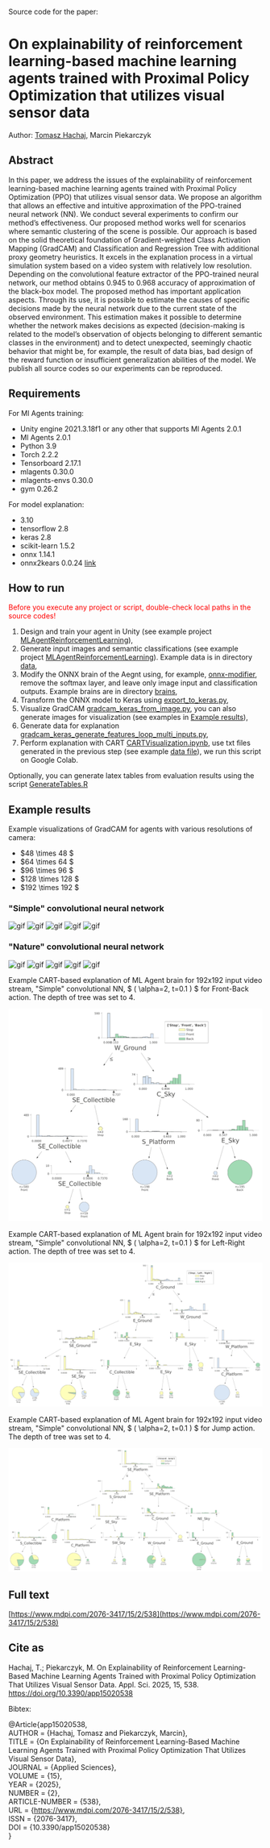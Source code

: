 Source code for the paper:

# On explainability of reinforcement learning-based machine learning agents trained with Proximal Policy Optimization that utilizes visual sensor data

Author: [Tomasz Hachaj](https://home.agh.edu.pl/~thachaj/), Marcin Piekarczyk

## Abstract

In this paper, we address the issues of the explainability of reinforcement learning-based machine learning agents trained with Proximal Policy Optimization (PPO) that utilizes visual sensor data. We propose an algorithm that allows an effective and intuitive approximation of the PPO-trained neural network (NN). We conduct several experiments to confirm our method’s effectiveness. Our proposed method works well for scenarios where semantic clustering of the scene is possible. Our approach is based on the solid theoretical foundation of Gradient-weighted Class Activation Mapping (GradCAM) and Classification and Regression Tree with additional proxy geometry heuristics. It excels in the explanation process in a virtual simulation system based on a video system with relatively low resolution. Depending on the convolutional feature extractor of the PPO-trained neural network, our method obtains 0.945 to 0.968 accuracy of approximation of the black-box model. The proposed method has important application aspects. Through its use, it is possible to estimate the causes of specific decisions made by the neural network due to the current state of the observed environment. This estimation makes it possible to determine whether the network makes decisions as expected (decision-making is related to the model’s observation of objects belonging to different semantic classes in the environment) and to detect unexpected, seemingly chaotic behavior that might be, for example, the result of data bias, bad design of the reward function or insufficient generalization abilities of the model. We publish all source codes so our experiments can be reproduced.

## Requirements

For Ml Agents training:
- Unity engine 2021.3.18f1 or any other that supports Ml Agents 2.0.1
- Ml Agents 2.0.1 
- Python 3.9
- Torch 2.2.2
- Tensorboard 2.17.1
- mlagents 0.30.0
- mlagents-envs 0.30.0
- gym 0.26.2

For model explanation:
- 3.10
- tensorflow 2.8
- keras 2.8
- scikit-learn 1.5.2
- onnx 1.14.1
- onnx2kears 0.0.24 [link](https://github.com/gmalivenko/onnx2keras)

## How to run

<span style="color:red">Before you execute any project or script, double-check local paths in the source codes!</span>

1. Design and train your agent in Unity (see example project [MLAgentReinforcementLearning](MLAgentReinforcementLearning)),
2. Generate input images and semantic classifications (see example project [MLAgentReinforcementLearning](MLAgentReinforcementLearning)). Example data is in directory [data](data),
3. Modify the ONNX brain of the Aegnt using, for example, [onnx-modifier](https://github.com/ZhangGe6/onnx-modifier), remove the softmax layer, and leave only image input and classification outputs. Example brains are in directory [brains](brains),
4. Transform the ONNX model to Keras using [export_to_keras.py](export_to_keras.py),
5. Visualize GradCAM [gradcam_keras_from_image.py](gradcam_keras_from_image.py), you can also generate images for visualization (see examples in [Example results](#example-results)),
6. Generate data for explanation [gradcam_keras_generate_features_loop_multi_inputs.py](gradcam_keras_generate_features_loop_multi_inputs.py),
7. Perform explanation with CART [CARTVisualization.ipynb](CARTVisualization.ipynb), use txt files generated in the previous step (see example [data file](data/Nature/128x128_hidden16_power=1_threshold=0.1_1000.txtfb.txt)), we run this script on Google Colab.

Optionally, you can generate latex tables from evaluation results using the script [GenerateTables.R](GenerateTables.R)

## Example results

Example visualizations of GradCAM for agents with various resolutions of camera: 
- $48 \times 48 $ 
- $64 \times 64 $ 
- $96 \times 96 $ 
- $128 \times 128 $ 
- $192 \times 192 $

### "Simple" convolutional neural network

<!--
<img src="data/Simple/SimpleCollector_48x48_hidden16.mp4.gif" alt="drawing" width="200"/>
<img src="data/Simple/SimpleCollector_64x64_hidden16.mp4.gif" alt="drawing" width="200"/>
<img src="data/Simple/SimpleCollector_96x96_hidden16.mp4.gif" alt="drawing" width="200"/>
<img src="data/Simple/SimpleCollector_128x128_hidden16.mp4.gif" alt="drawing" width="200"/>
<img src="data/Simple/SimpleCollector_192x192_hidden16.mp4.gif" alt="drawing" width="200"/>
-->

![gif](data/Simple/SimpleCollector_48x48_hidden16.mp4.gif)
![gif](data/Simple/SimpleCollector_64x64_hidden16.mp4.gif)
![gif](data/Simple/SimpleCollector_96x96_hidden16.mp4.gif)
![gif](data/Simple/SimpleCollector_128x128_hidden16.mp4.gif)
![gif](data/Simple/SimpleCollector_192x192_hidden16.mp4.gif)

<!--<video src="data/Simple/SimpleCollector_48x48_hidden16.mp4 " width="320" height="240" controls></video>
<video src="data/Simple/SimpleCollector_64x64_hidden16.mp4 " width="320" height="240" controls></video>
<video src="data/Simple/SimpleCollector_96x96_hidden16.mp4 " width="320" height="240" controls></video>
<video src="data/Simple/SimpleCollector_128x128_hidden16.mp4 " width="320" height="240" controls></video>
<video src="data/Simple/SimpleCollector_192x192_hidden16.mp4 " width="320" height="240" controls></video>-->

### "Nature" convolutional neural network

<!--
<img src="data/Nature/SimpleCollector_48x48_hidden16.mp4.gif" alt="drawing" width="200"/>
<img src="data/Nature/SimpleCollector_64x64_hidden16.mp4.gif" alt="drawing" width="200"/>
<img src="data/Nature/SimpleCollector_96x96_hidden16.mp4.gif" alt="drawing" width="200"/>
<img src="data/Nature/SimpleCollector_128x128_hidden16.mp4.gif" alt="drawing" width="200"/>
<img src="data/Nature/SimpleCollector_192x192_hidden16.mp4.gif" alt="drawing" width="200"/>
-->

![gif](data/Nature/SimpleCollector_48x48_hidden16.mp4.gif)
![gif](data/Nature/SimpleCollector_64x64_hidden16.mp4.gif)
![gif](data/Nature/SimpleCollector_96x96_hidden16.mp4.gif)
![gif](data/Nature/SimpleCollector_128x128_hidden16.mp4.gif)
![gif](data/Nature/SimpleCollector_192x192_hidden16.mp4.gif)

<!--<video src="data/Nature/SimpleCollector_48x48_hidden16.mp4 " width="320" height="240" controls></video>
<video src="data/Nature/SimpleCollector_64x64_hidden16.mp4 " width="320" height="240" controls></video>
<video src="data/Nature/SimpleCollector_96x96_hidden16.mp4 " width="320" height="240" controls></video>
<video src="data/Nature/SimpleCollector_128x128_hidden16.mp4 " width="320" height="240" controls></video>
<video src="data/Nature/SimpleCollector_192x192_hidden16.mp4 " width="320" height="240" controls></video>-->

Example CART-based explanation of ML Agent brain for 192x192 input video stream, "Simple" convolutional NN, $ ( \alpha=2, t=0.1 ) $ for Front-Back action. The depth of tree was set to 4.

![fb](img/simple192x192hidden16power2threshold0.1fb.svg)

Example CART-based explanation of ML Agent brain for 192x192 input video stream, "Simple" convolutional NN, $ ( \alpha=2, t=0.1 ) $ for Left-Right action. The depth of tree was set to 4.

![fb](img/simple192x192hidden16power2threshold0.1lr.svg)

Example CART-based explanation of ML Agent brain for 192x192 input video stream, "Simple" convolutional NN, $ ( \alpha=2, t=0.1 ) $ for Jump action. The depth of tree was set to 4.

![fb](img/simple192x192hidden16power2threshold0.1gj.svg)

## Full text

[https://www.mdpi.com/2076-3417/15/2/538](https://www.mdpi.com/2076-3417/15/2/538)

## Cite as

Hachaj, T.; Piekarczyk, M. On Explainability of Reinforcement Learning-Based Machine Learning Agents Trained with Proximal Policy Optimization That Utilizes Visual Sensor Data. Appl. Sci. 2025, 15, 538. https://doi.org/10.3390/app15020538 

Bibtex:

@Article{app15020538, \
AUTHOR = {Hachaj, Tomasz and Piekarczyk, Marcin}, \
TITLE = {On Explainability of Reinforcement Learning-Based Machine Learning Agents Trained with Proximal Policy Optimization That Utilizes Visual Sensor Data},\
JOURNAL = {Applied Sciences},\
VOLUME = {15},\
YEAR = {2025},\
NUMBER = {2},\
ARTICLE-NUMBER = {538},\
URL = {https://www.mdpi.com/2076-3417/15/2/538}, \
ISSN = {2076-3417},\
DOI = {10.3390/app15020538}\
}


